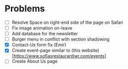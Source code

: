 # Problems
- [ ] Resolve Space on right-end side of the page on Safari
- [ ] Fix image animation on-leave
- [ ] Add database for the newsletter
- [ ] Burger menu in conflict with section shadowing
- [x] Contact-Us form fix (Emir)
- [x] Create event-page similar to (this website)[https://www.sofiasrestaurantlwr.com/events]
- [ ] Create About Us page
